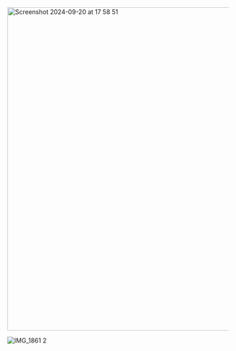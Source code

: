 
<img width="737" alt="Screenshot 2024-09-20 at 17 58 51" src="https://github.com/user-attachments/assets/1d2f90e5-1699-4bf6-86e4-20276a75a7d4">

![IMG_1861 2](https://github.com/user-attachments/assets/b69eb824-1277-4c38-8c5e-cf8c4464d1ce)

